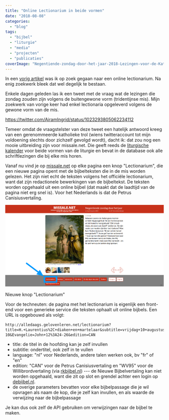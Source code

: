 ```yaml
---
title: "Online Lectionarium in beide vormen"
date: "2018-08-08"
categories: 
  - "blog"
tags: 
  - "bijbel"
  - "liturgie"
  - "media"
  - "projecten"
  - "publicaties"
coverImage: "Negentiende-zondag-door-het-jaar-2018-Lezingen-voor-de-Katholieke-Mis-1.png"
---
```


In een [vorig artikel](/blog/online-lectionarium-gevonden-onder-de-korenmaat/) was ik op zoek gegaan naar een online lectionarium. Na enig zoekwerk bleek dat wel degelijk te bestaan.  

Enkele dagen geleden las ik een tweet met de vraag wat de lezingen die zondag zouden zijn volgens de buitengewone vorm (tridentijnse mis). Mijn zoekwerk van vorige keer had enkel lectionaria opgeleverd volgens de gewone vorm van de mis.  

https://twitter.com/AiramIngrid/status/1023293805062234112

Temeer omdat de vraagstelster van deze tweet een hatelijk antwoord kreeg van een gerenommeerde katholieke trol (wiens twitteraccount tot mijn voldoening slechts door zichzelf gevolgd wordt), dacht ik: dat zou nog een mooie uitbreiding zijn voor missale.net. Die geeft reeds de [liturgische kalender](/blog/de-liturgische-kalender-van-missale-is-ingevuld-tot-2024/) voor beide vormen van de liturgie en bevat in de database ook alle schriftlezingen die bij elke mis horen.  

Vanaf nu vind je op [missale.net](http://www.missale.net/nl) op elke pagina een knop "Lectionarium", die een nieuwe pagina opent met de bijbelteksten die in de mis worden gelezen. Het zijn niet echt de teksten volgens het officiële lectionarium, want dat zijn redactionele bewerkingen van de bijbeltekst. De teksten worden opgehaald uit een online bijbel (dat maakt dat de laadtijd van de pagina niet erg snel is). Voor het Nederlands is dat de Petrus Canisiusvertaling.  

![](images/Negentiende-zondag-door-het-jaar-2018-Lezingen-voor-de-Katholieke-Mis.png)

Nieuwe knop "Lectionarium"

Voor de techneuten: de pagina met het lectionarium is eigenlijk een front-end voor een generieke service die teksten ophaalt uit online bijbels. Een URL is opgebouwd als volgt:  

```
http://alledaags.gelovenleren.net/lectionarium?title=H.+Laurentius%2C+diaken+en+martelaar&subtitle=vrijdag+10+augustus+2018&language=nl&Eerste+lezing=2Cor+9%3A6-10&Evangelie=John+12%3A24-26&edition=CAN
```

- title: de titel in de hoofding kan je zelf invullen
- subtitle: ondertitel, ook zelf in te vullen
- language: "nl" voor Nederlands, andere talen werken ook, bv "fr" of "en"
- edition: "CAN" voor de Petrus Canisiusvertaling en "WV95" voor de Willibrordvertaling (via [rkbijbel.nl](https://rkbijbel.nl/kbs/home)) --- de Nieuwe Bijbelvertaling kan niet worden opgehaald, want die zit op slot en grendel achter een login op [debijbel.nl](https://www.debijbel.nl/).
- de overige parameters bevatten voor elke bijbelpassage die je wil opvragen als naam de kop, die je zelf kan invullen, en als waarde de verwijzing naar de bijbelpassage

Je kan dus ook zelf de API gebruiken om verwijzingen naar de bijbel te maken.
